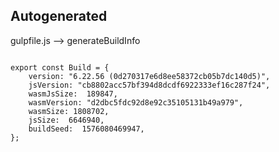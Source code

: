 



Autogenerated
-------------








gulpfile.js --> generateBuildInfo


  

```

export const Build = {
    version: "6.22.56 (0d270317e6d8ee58372cb05b7dc140d5)",
    jsVersion: "cb8802acc57bf394d8dcdf6922333ef16c287f24",
    wasmJsSize:  189847,
    wasmVersion: "d2dbc5fdc92d8e92c35105131b49a979",
    wasmSize: 1808702,
    jsSize:  6646940,
    buildSeed:  1576080469947,
};


```




